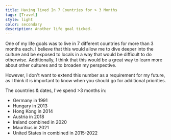 ```yaml
---
title: Having lived In 7 Countries for > 3 Months
tags: [Travel]
style: light
color: secondary
description: Another life goal ticked.
---
```


One of my life goals was to live in 7 different countries for more than 3 months each. I believe that this would allow me to dive deeper into the culture and be exposed to locals in a way that would be difficult to do otherwise. Additionally, I think that this would be a great way to learn more about other cultures and to broaden my perspective.

However, I don't want to extend this number as a requirement for my future, as I think it is important to know when you should go for additional priorities.

The countries & dates, I've spend >3 months in:

- Germany in 1991
- Hungary in 2013
- Hong Kong in 2014
- Austria in 2018
- Ireland combined in 2020
- Mauritius in 2021
- United States in combined in 2015-2022